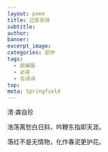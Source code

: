 ```yaml
---
layout: poem
title: 己亥杂诗
subtitle: 
author: 
banner: 
excerpt_image: 
categories: 初中
tags:
  - 部编版
  - 必背
  - 古诗词
top: 
meta: Springfield
---
```


清·龚自珍

浩荡离愁白日斜，吟鞭东指即天涯。

落红不是无情物，化作春泥更护花。
